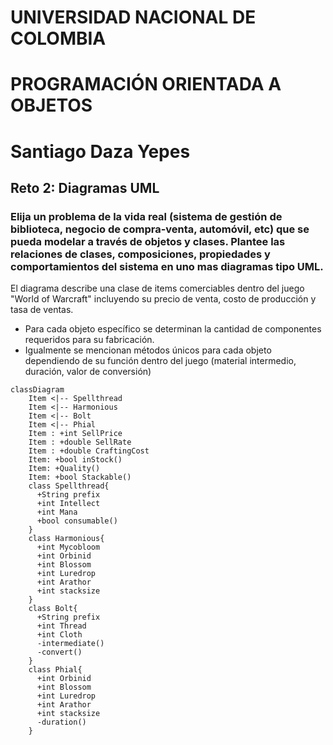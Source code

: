 # UNIVERSIDAD NACIONAL DE COLOMBIA
# PROGRAMACIÓN ORIENTADA A OBJETOS

# Santiago Daza Yepes

## Reto 2: Diagramas UML


### Elija un problema de la vida real (sistema de gestión de biblioteca, negocio de compra-venta, automóvil, etc) que se pueda modelar a través de objetos y clases. Plantee las relaciones de clases, composiciones, propiedades y comportamientos del sistema en uno mas diagramas tipo UML.

El diagrama describe una clase de items comerciables dentro del juego "World of Warcraft" incluyendo su precio de venta, costo de producción y tasa de ventas.
+ Para cada objeto específico se determinan la cantidad de componentes requeridos para su fabricación.
+ Igualmente se mencionan métodos únicos para cada objeto dependiendo de su función dentro del juego (material intermedio, duración, valor de conversión)

```mermaid
classDiagram
    Item <|-- Spellthread
    Item <|-- Harmonious
    Item <|-- Bolt
    Item <|-- Phial
    Item : +int SellPrice
    Item : +double SellRate
    Item : +double CraftingCost
    Item: +bool inStock()
    Item: +Quality()
    Item: +bool Stackable()
    class Spellthread{
      +String prefix
      +int Intellect
      +int Mana
      +bool consumable()
    }
    class Harmonious{
      +int Mycobloom
      +int Orbinid
      +int Blossom
      +int Luredrop
      +int Arathor
      +int stacksize
    }
    class Bolt{
      +String prefix
      +int Thread
      +int Cloth
      -intermediate()
      -convert()
    }
    class Phial{
      +int Orbinid
      +int Blossom
      +int Luredrop
      +int Arathor
      +int stacksize
      -duration()
    }
```
